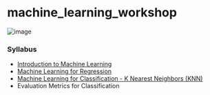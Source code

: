 # machine_learning_workshop
![image](https://github.com/user-attachments/assets/95d0c7a7-5fe6-46ca-982a-dba2ff8b82b5)

### Syllabus
- [Introduction to Machine Learning](https://github.com/reban87/machine_learning_workshop/blob/main/01-introduction/introduction.md)
- [Machine Learning for Regression](https://github.com/reban87/machine_learning_workshop/tree/main/02-regression)
- [Machine Learning for Classification - K Nearest Neighbors (KNN)](https://github.com/reban87/machine_learning_workshop/tree/main/02-knn)
- Evaluation Metrics for Classification
